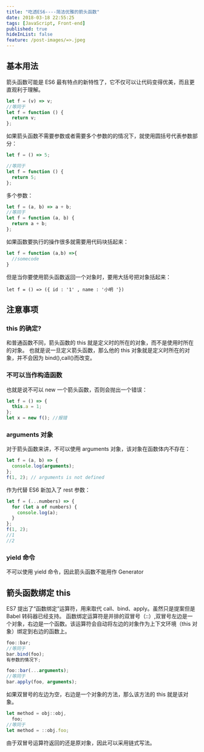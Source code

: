 ```yaml
---
title: "吃透ES6----简洁优雅的箭头函数"
date: 2018-03-18 22:55:25
tags: [JavaScript, Front-end]
published: true
hideInList: false
feature: /post-images/=>.jpeg
---
```


## 基本用法

箭头函数可能是 ES6 最有特点的新特性了，它不仅可以让代码变得优美，而且更直观利于理解。

```js
let f = (v) => v;
//等同于
let f = function () {
  return v;
};
```

如果箭头函数不需要参数或者需要多个参数的的情况下，就使用圆括号代表参数部分：

```js
let f = () => 5;

//等同于
let f = function () {
  return 5;
};
```

多个参数：

```js
let f = (a, b) => a + b;
//等同于
let f = function (a, b) {
  return a + b;
};
```

如果函数要执行的操作很多就需要用代码块括起来：

```js
let f = function (a,b) =>{
  //somecode
}
```

但是当你要使用箭头函数返回一个对象时，要用大括号把对象括起来：

`let f = () => ({ id : '1' , name : '小明 '})`

## 注意事项

### this 的确定?

和普通函数不同，箭头函数的 this 就是定义时的所在的对象，而不是使用时所在的对象。 也就是说一旦定义箭头函数，那么他的 this 对象就是定义时所在的对象，并不会因为 bind(),call()而改变。

### 不可以当作构造函数

也就是说不可以 new 一个箭头函数，否则会抛出一个错误：

```js
let f = () => {
  this.a = 1;
};
let x = new f(); //报错
```

### arguments 对象

对于箭头函数来讲，不可以使用 arguments 对象，该对象在函数体内不存在：

```js
let f = (a, b) => {
  console.log(arguments);
};
f(1, 2); // arguments is not defined
```

作为代替 ES6 新加入了 rest 参数：

```js
let f = (...numbers) => {
  for (let a of numbers) {
    console.log(a);
  }
};
f(1, 2);
//1
//2
```

### yield 命令

不可以使用 yield 命令，因此箭头函数不能用作 Generator

## 箭头函数绑定 this

ES7 提出了“函数绑定”运算符，用来取代 call、bind、apply。虽然只是提案但是 Babel 转码器已经支持。 函数绑定运算符是并排的双冒号（::）,双冒号左边是一个对象，右边是一个函数。该运算符会自动将左边的对象作为上下文环境（this 对象）绑定到右边的函数上。

```js
foo::bar;
//等同于
bar.bind(foo);
有参数的情况下;

foo::bar(...arguments);
//等同于
bar.apply(foo, arguments);
```

如果双冒号的左边为空，右边是一个对象的方法，那么该方法的 this 就是该对象。

```js
let method = obj::obj,
  foo;
//等同于
let method = ::obj.foo;
```

由于双冒号运算符返回的还是原对象，因此可以采用链式写法。
